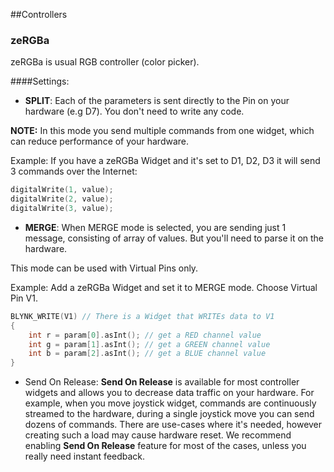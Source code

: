 ##Controllers
### zeRGBa
zeRGBa is usual RGB controller (color picker).

####Settings:
- **SPLIT**:
Each of the parameters is sent directly to the Pin on your hardware (e.g D7). You don't need to write any code.

**NOTE:** In this mode you send multiple commands from one widget, which can reduce performance of your hardware.

Example: If you have a zeRGBa Widget and it's set to D1, D2, D3 it will send 3 commands over the Internet:

```cpp
digitalWrite(1, value);
digitalWrite(2, value);
digitalWrite(3, value);
```

- **MERGE**:
When MERGE mode is selected, you are sending just 1 message, consisting of array of values. But you'll need to parse it on the hardware. 

This mode can be used with Virtual Pins only.
	
Example: Add a zeRGBa Widget and set it to MERGE mode. Choose Virtual Pin V1.
	
```cpp
BLYNK_WRITE(V1) // There is a Widget that WRITEs data to V1 
{
    int r = param[0].asInt(); // get a RED channel value
	int g = param[1].asInt(); // get a GREEN channel value
	int b = param[2].asInt(); // get a BLUE channel value
}
```
 
- Send On Release:
**Send On Release** is available for most controller widgets and allows you to decrease data traffic on your hardware. 
For example, when you move joystick widget, commands are continuously streamed to the hardware, during a single joystick move 
you can send dozens of commands. There are use-cases where it's needed, however creating such a load may cause hardware reset. 
We recommend enabling **Send On Release** feature for most of the cases, unless you really need instant feedback.
